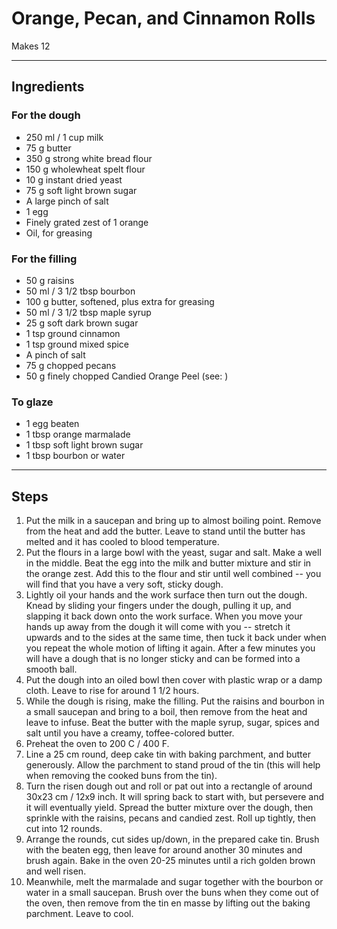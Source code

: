 # Orange, Pecan, and Cinnamon Rolls

Makes 12

---

## Ingredients

### For the dough
* 250 ml / 1 cup milk
* 75 g butter
* 350 g strong white bread flour
* 150 g wholewheat spelt flour
* 10 g instant dried yeast
* 75 g soft light brown sugar
* A large pinch of salt
* 1 egg
* Finely grated zest of 1 orange
* Oil, for greasing

### For the filling
* 50 g raisins
* 50 ml / 3 1/2 tbsp bourbon
* 100 g butter, softened, plus extra for greasing
* 50 ml / 3 1/2 tbsp maple syrup
* 25 g soft dark brown sugar
* 1 tsp ground cinnamon
* 1 tsp ground mixed spice
* A pinch of salt
* 75 g chopped pecans
* 50 g finely chopped Candied Orange Peel (see: )

### To glaze
* 1 egg beaten
* 1 tbsp orange marmalade
* 1 tbsp soft light brown sugar
* 1 tbsp bourbon or water

---

## Steps

1.  Put the milk in a saucepan and bring up to almost boiling point. Remove from the heat and add the butter. Leave to stand until the butter has melted and it has cooled to blood temperature.
2.  Put the flours in a large bowl with the yeast, sugar and salt. Make a well in the middle. Beat the egg into the milk and butter mixture and stir in the orange zest. Add this to the flour and stir until well combined -- you will find that you have a very soft, sticky dough.
3.  Lightly oil your hands and the work surface then turn out the dough. Knead by sliding your fingers under the dough, pulling it up, and slapping it back down onto the work surface. When you move your hands up away from the dough it will come with you -- stretch it upwards and to the sides at the same time, then tuck it back under when you repeat the whole motion of lifting it again. After a few minutes you will have a dough that is no longer sticky and can be formed into a smooth ball.
4.  Put the dough into an oiled bowl then cover with plastic wrap or a damp cloth. Leave to rise for around 1 1/2 hours.
5.  While the dough is rising, make the filling. Put the raisins and bourbon in a small saucepan and bring to a boil, then remove from the heat and leave to infuse. Beat the butter with the maple syrup, sugar, spices and salt until you have a creamy, toffee-colored butter.
6.  Preheat the oven to 200 C / 400 F. 
7.  Line a 25 cm round, deep cake tin with baking parchment, and butter generously. Allow the parchment to stand proud of the tin (this will help when removing the cooked buns from the tin).
8.  Turn the risen dough out and roll or pat out into a rectangle of around 30x23 cm / 12x9 inch. It will spring back to start with, but persevere and it will eventually yield. Spread the butter mixture over the dough, then sprinkle with the raisins, pecans and candied zest. Roll up tightly, then cut into 12 rounds.
9.  Arrange the rounds, cut sides up/down, in the prepared cake tin. Brush with the beaten egg, then leave for around another 30 minutes and brush again. Bake in the oven 20-25 minutes until a rich golden brown and well risen.
10.  Meanwhile, melt the marmalade and sugar together with the bourbon or water in a small saucepan. Brush over the buns when they come out of the oven, then remove from the tin en masse by lifting out the baking parchment. Leave to cool.
